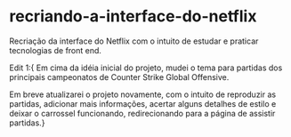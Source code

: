 # recriando-a-interface-do-netflix
Recriação da interface do Netflix com o intuito de estudar e praticar tecnologias de front end.

Edit 1:{ Em cima da idéia inicial do projeto, mudei o tema para partidas dos principais campeonatos de Counter Strike Global Offensive.

Em breve atualizarei o projeto novamente, com o intuito de reproduzir as partidas, adicionar mais informações, acertar alguns detalhes de estilo e deixar o carrossel funcionando, redirecionando para a página de assistir partidas.}
